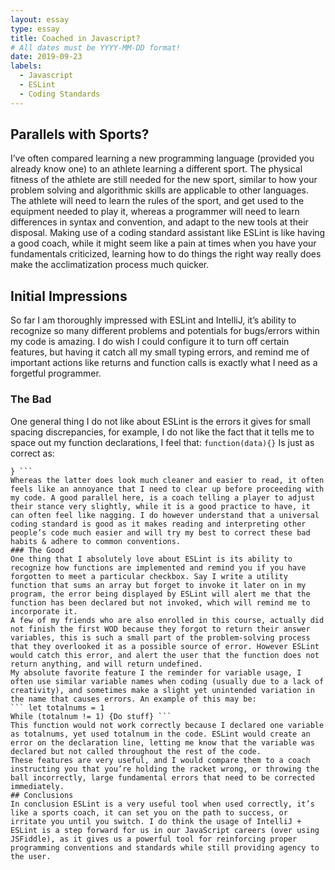 ```yaml
---
layout: essay
type: essay
title: Coached in Javascript?
# All dates must be YYYY-MM-DD format!
date: 2019-09-23
labels:
  - Javascript
  - ESLint
  - Coding Standards
---
```


## Parallels with Sports?
I’ve often compared learning a new programming language (provided you already know one) to an athlete learning a different sport. The physical fitness of the athlete are still needed for the new sport, similar to how your problem solving and algorithmic skills are applicable to other languages. The athlete will need to learn the rules of the sport, and get used to the equipment needed to play it, whereas a programmer will need to learn differences in syntax and convention, and adapt to the new tools at their disposal. Making use of a coding standard assistant like ESLint is like having a good coach, while it might seem like a pain at times when you have your fundamentals criticized, learning how to do things the right way really does make the acclimatization process much quicker.
## Initial Impressions
So far I am thoroughly impressed with ESLint and IntelliJ, it’s ability to recognize so many different problems and potentials for bugs/errors within my code is amazing. I do wish I could configure it to turn off certain features, but having it catch all my small typing errors, and remind me of important actions like returns and function calls is exactly what I need as a forgetful programmer.
### The Bad
 One general thing I do not like about ESLint is the errors it gives for small spacing discrepancies, for example, I do not like the fact that it tells me to space out my function declarations, I feel that:
``` function(data){} ``` 
Is just as correct as:
``` function (data) {
} ```
Whereas the latter does look much cleaner and easier to read, it often feels like an annoyance that I need to clear up before proceeding with my code. A good parallel here, is a coach telling a player to adjust their stance very slightly, while it is a good practice to have, it can often feel like nagging. I do however understand that a universal coding standard is good as it makes reading and interpreting other people’s code much easier and will try my best to correct these bad habits & adhere to common conventions.
### The Good
One thing that I absolutely love about ESLint is its ability to recognize how functions are implemented and remind you if you have forgotten to meet a particular checkbox. Say I write a utility function that sums an array but forget to invoke it later on in my program, the error being displayed by ESLint will alert me that the function has been declared but not invoked, which will remind me to incorporate it.
A few of my friends who are also enrolled in this course, actually did not finish the first WOD because they forgot to return their answer variables, this is such a small part of the problem-solving process that they overlooked it as a possible source of error. However ESLint would catch this error, and alert the user that the function does not return anything, and will return undefined.
My absolute favorite feature I the reminder for variable usage, I often use similar variable names when coding (usually due to a lack of creativity), and sometimes make a slight yet unintended variation in the name that causes errors. An example of this may be:
``` let totalnums = 1
While (totalnum != 1) {Do stuff} ```
This function would not work correctly because I declared one variable as totalnums, yet used totalnum in the code. ESLint would create an error on the declaration line, letting me know that the variable was declared but not called throughout the rest of the code. 
These features are very useful, and I would compare them to a coach instructing you that you’re holding the racket wrong, or throwing the ball incorrectly, large fundamental errors that need to be corrected immediately. 
## Conclusions
In conclusion ESLint is a very useful tool when used correctly, it’s like a sports coach, it can set you on the path to success, or irritate you until you switch. I do think the usage of IntelliJ + ESLint is a step forward for us in our JavaScript careers (over using JSFiddle), as it gives us a powerful tool for reinforcing proper programming conventions and standards while still providing agency to the user. 


